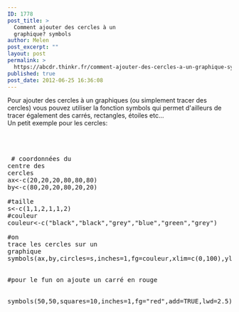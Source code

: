 ```yaml
---
ID: 1778
post_title: >
  Comment ajouter des cercles à un
  graphique? symbols
author: Melen
post_excerpt: ""
layout: post
permalink: >
  https://abcdr.thinkr.fr/comment-ajouter-des-cercles-a-un-graphique-symbols/
published: true
post_date: 2012-06-25 16:36:08
---
```

Pour ajouter des cercles à un graphiques (ou simplement tracer des cercles) vous pouvez utiliser la fonction symbols qui permet d'ailleurs de tracer également des carrés, rectangles, étoiles etc...<br />Un petit exemple pour les cercles:<br /><br /><br /> <pre><br /> # coordonnées du centre des cercles<br />ax&lt;-c(20,20,20,80,80,80)<br />by&lt;-c(80,20,20,80,20,20)<br /><br />#taille<br />s&lt;-c(1,1,2,1,1,2)<br />#couleur<br />couleur&lt;-c("black","black","grey","blue","green","grey")<br /><br />#on trace les cercles sur un graphique<br />symbols(ax,by,circles=s,inches=1,fg=couleur,xlim=c(0,100),ylim=c(0,100),lwd=2.5) <br /><br />#pour le fun on ajoute un carré en rouge<br /><br /> symbols(50,50,squares=10,inches=1,fg="red",add=TRUE,lwd=2.5) <br /> <br /></pre>
